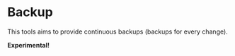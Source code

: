 # Backup

This tools aims to provide continuous backups (backups for every change).

__Experimental!__
